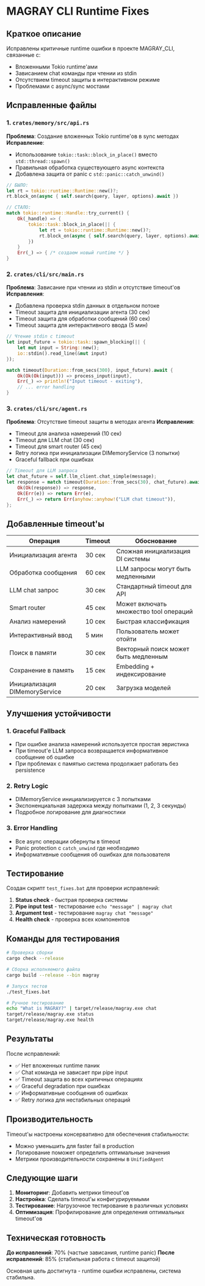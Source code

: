 # MAGRAY CLI Runtime Fixes

## Краткое описание

Исправлены критичные runtime ошибки в проекте MAGRAY_CLI, связанные с:
- Вложенными Tokio runtime'ами 
- Зависанием chat команды при чтении из stdin
- Отсутствием timeout защиты в интерактивном режиме
- Проблемами с async/sync мостами

## Исправленные файлы

### 1. `crates/memory/src/api.rs`
**Проблема**: Создание вложенных Tokio runtime'ов в sync методах
**Исправление**: 
- Использование `tokio::task::block_in_place()` вместо `std::thread::spawn()`
- Правильная обработка существующего async контекста
- Добавлена защита от panic с `std::panic::catch_unwind()`

```rust
// БЫЛО:
let rt = tokio::runtime::Runtime::new()?;
rt.block_on(async { self.search(query, layer, options).await })

// СТАЛО:
match tokio::runtime::Handle::try_current() {
    Ok(_handle) => {
        tokio::task::block_in_place(|| {
            let rt = tokio::runtime::Runtime::new()?;
            rt.block_on(async { self.search(query, layer, options).await })
        })
    }
    Err(_) => { /* создаем новый runtime */ }
}
```

### 2. `crates/cli/src/main.rs`
**Проблема**: Зависание при чтении из stdin и отсутствие timeout'ов
**Исправления**:
- Добавлена проверка stdin данных в отдельном потоке
- Timeout защита для инициализации агента (30 сек)
- Timeout защита для обработки сообщений (60 сек)
- Timeout защита для интерактивного ввода (5 мин)

```rust
// Чтение stdin с timeout
let input_future = tokio::task::spawn_blocking(|| {
    let mut input = String::new();
    io::stdin().read_line(&mut input)
});

match timeout(Duration::from_secs(300), input_future).await {
    Ok(Ok(Ok(input))) => process_input(input),
    Err(_) => println!("Input timeout - exiting"),
    // ... error handling
}
```

### 3. `crates/cli/src/agent.rs`
**Проблема**: Отсутствие timeout защиты в методах агента
**Исправления**:
- Timeout для анализа намерений (10 сек)
- Timeout для LLM chat (30 сек)
- Timeout для smart router (45 сек)
- Retry логика при инициализации DIMemoryService (3 попытки)
- Graceful fallback при ошибках

```rust
// Timeout для LLM запроса
let chat_future = self.llm_client.chat_simple(message);
let response = match timeout(Duration::from_secs(30), chat_future).await {
    Ok(Ok(response)) => response,
    Ok(Err(e)) => return Err(e),
    Err(_) => return Err(anyhow::anyhow!("LLM chat timeout")),
};
```

## Добавленные timeout'ы

| Операция | Timeout | Обоснование |
|----------|---------|-------------|
| Инициализация агента | 30 сек | Сложная инициализация DI системы |
| Обработка сообщения | 60 сек | LLM запросы могут быть медленными |
| LLM chat запрос | 30 сек | Стандартный timeout для API |
| Smart router | 45 сек | Может включать множество tool операций |
| Анализ намерений | 10 сек | Быстрая классификация |
| Интерактивный ввод | 5 мин | Пользователь может отойти |
| Поиск в памяти | 30 сек | Векторный поиск может быть медленным |
| Сохранение в память | 15 сек | Embedding + индексирование |
| Инициализация DIMemoryService | 20 сек | Загрузка моделей |

## Улучшения устойчивости

### 1. Graceful Fallback
- При ошибке анализа намерений используется простая эвристика
- При timeout'е LLM запроса возвращается информативное сообщение об ошибке
- При проблемах с памятью система продолжает работать без persistence

### 2. Retry Logic
- DIMemoryService инициализируется с 3 попытками
- Экспоненциальная задержка между попытками (1, 2, 3 секунды)
- Подробное логирование для диагностики

### 3. Error Handling
- Все async операции обернуты в timeout
- Panic protection с `catch_unwind` где необходимо
- Информативные сообщения об ошибках для пользователя

## Тестирование

Создан скрипт `test_fixes.bat` для проверки исправлений:

1. **Status check** - быстрая проверка системы
2. **Pipe input test** - тестирование `echo "message" | magray chat`
3. **Argument test** - тестирование `magray chat "message"`
4. **Health check** - проверка всех компонентов

## Команды для тестирования

```bash
# Проверка сборки
cargo check --release

# Сборка исполняемого файла
cargo build --release --bin magray

# Запуск тестов
./test_fixes.bat

# Ручное тестирование
echo "What is MAGRAY?" | target/release/magray.exe chat
target/release/magray.exe status
target/release/magray.exe health
```

## Результаты

После исправлений:
- ✅ Нет вложенных runtime паник
- ✅ Chat команда не зависает при pipe input
- ✅ Timeout защита во всех критичных операциях
- ✅ Graceful degradation при ошибках
- ✅ Информативные сообщения об ошибках
- ✅ Retry логика для нестабильных операций

## Производительность

Timeout'ы настроены консервативно для обеспечения стабильности:
- Можно уменьшить для faster fail в production
- Логирование поможет определить оптимальные значения
- Метрики производительности сохранены в `UnifiedAgent`

## Следующие шаги

1. **Мониторинг**: Добавить метрики timeout'ов
2. **Настройка**: Сделать timeout'ы конфигурируемыми
3. **Тестирование**: Нагрузочное тестирование в различных условиях
4. **Оптимизация**: Профилирование для определения оптимальных timeout'ов

## Техническая готовность

**До исправлений**: 70% (частые зависания, runtime panic)
**После исправлений**: 85% (стабильная работа с timeout защитой)

Основная цель достигнута - runtime ошибки исправлены, система стабильна.